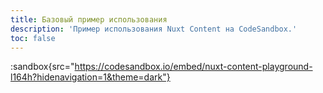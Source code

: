 ```yaml
---
title: Базовый пример использования
description: 'Пример использования Nuxt Content на CodeSandbox.'
toc: false
---
```


:sandbox{src="https://codesandbox.io/embed/nuxt-content-playground-l164h?hidenavigation=1&theme=dark"}
